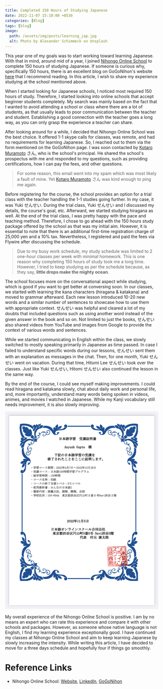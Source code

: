 ```yaml
---
title: Completed 150 Hours of Studying Japanese
date: 2022-11-07 15:10:00 +0530
categories: [Blog]
tags: [blog]
image:
  path: /assets/img/posts/learning_jap.jpg
  alt: Photo by Alexander Schimmeck on Unsplash
---
```


This year one of my goals was to start working toward learning Japanese. With that in mind, around mid of a year, I joined [Nihongo Online School](https://nihongo-career.com/) to complete 150 hours of studying Japanese. If someone is curious why, specifically 150 hours, there is an excellent blog on GoGoNihon's website [here](https://gogonihon.com/en/blog/150-hour-study-requirement/) that I recommend reading. In this article, I wish to share my experience studying at the school mentioned above.

When I started looking for Japanese schools, I noticed most required 150 hours of study. Therefore, I started looking into online schools that accept beginner students completely. My search was mainly based on the fact that I wanted to avoid attending a school or class where there are a lot of students, as that usually leads to poor communication between the teacher and student. Establishing a good connection with the teacher goes a long way, as you can only grasp the experience a teacher can share.

After looking around for a while, I decided that Nihongo Online School was the best choice. It offered 1-1 skype calls for classes, was remote, and had no requirements for learning Japanese. So, I reached out to them via the form mentioned on the GoGoNihon page. I was soon contacted by [Kotaro Muramoto](https://www.linkedin.com/in/kotaro-muramoto-b670a383/) さん, who is the school's principal. He shared the school's prospectus with me and responded to my questions, such as providing certifications, how I can pay the fees, and other questions.

> For some reason, this email went into my spam which was most likely a fault of mine. Yet [Kotaro Muramoto](https://www.linkedin.com/in/kotaro-muramoto-b670a383/) さん was kind enough to ping me again.

Before registering for the course, the school provides an option for a trial class with the teacher handling the 1-1 studies going further. In my case, it was Yuki せんせい. During the trial class, Yuki せんせい and I discussed my details, the course's goal, etc. Afterward, we started studying hiragana as well. At the end of the trial class, I was pretty happy with the pace and teaching method. Therefore, I chose to go ahead with the 150 hours study package offered by the school as that was my initial aim. However, it is essential to note that there is an additional first-time registration charge of 25,000 yen and a 10% tax. Nevertheless, I registered and paid the fees via Flywire after discussing the schedule.

> Due to my busy work schedule, my study schedule was limited to 2 one-hour classes per week with minimal homework. This is one reason why completing 150 hours of study took me a long time. However, I tried to keep studying as per the schedule because, as they say, **little drops make the mighty ocean**.

The school focuses more on the conversational aspect while studying, which is good if you want to get better at conversing soon. In our classes, we started with learning the kana characters (hiragana & katakana) and moved to grammar afterward. Each new lesson introduced 10-20 new words and a similar number of sentences to showcase how to use them with appropriate context. せんせい was helpful and cleared a lot of my doubts that included questions such as using another word instead of the given answer in the book and so on. Not limited to just the books, せんせい also shared videos from YouTube and images from Google to provide the context of various words and sentences.

While we started communicating in English within the class, we slowly switched to mostly speaking primarily in Japanese as time passed. In case I failed to understand specific words during our lessons, せんせい sent them with an explanation as messages in the chat. Then, for one month, Yuki せんせい went on vacation. During that time, Hitomi Lee せんせい took over the classes. Just like Yuki せんせい, Hitomi せんせい also continued the lesson in the same way.

By the end of the course, I could see myself making improvements. I could read hiragana and katakana slowly, chat about daily work and personal life, and, more importantly, understand many words being spoken in videos, animes, and movies I watched in Japanese. While my Kanji vocabulary still needs improvement, it is also slowly improving.

![Image of certificate](/assets/img/posts/japanese_cert.jpg)

My overall experience of the Nihongo Online School is positive. I am by no means an expert who can rate this experience and compare it with other schools and packages. However, as someone whose native language is not English, I find my learning experience exceptionally good. I have continued my classes at Nihongo Online School and aim to keep learning Japanese by slowly increasing the intensity. While writing this article, I have decided to move for a three days schedule and hopefully four if things go smoothly.

# Reference Links

- Nihongo Online School: [Website](https://nihongo-career.com/), [LinkedIn](https://www.linkedin.com/company/nihongo-online-school/), [GoGoNihon](https://gogonihon.com/en/online-schools/online/nihongo-online-school/)
